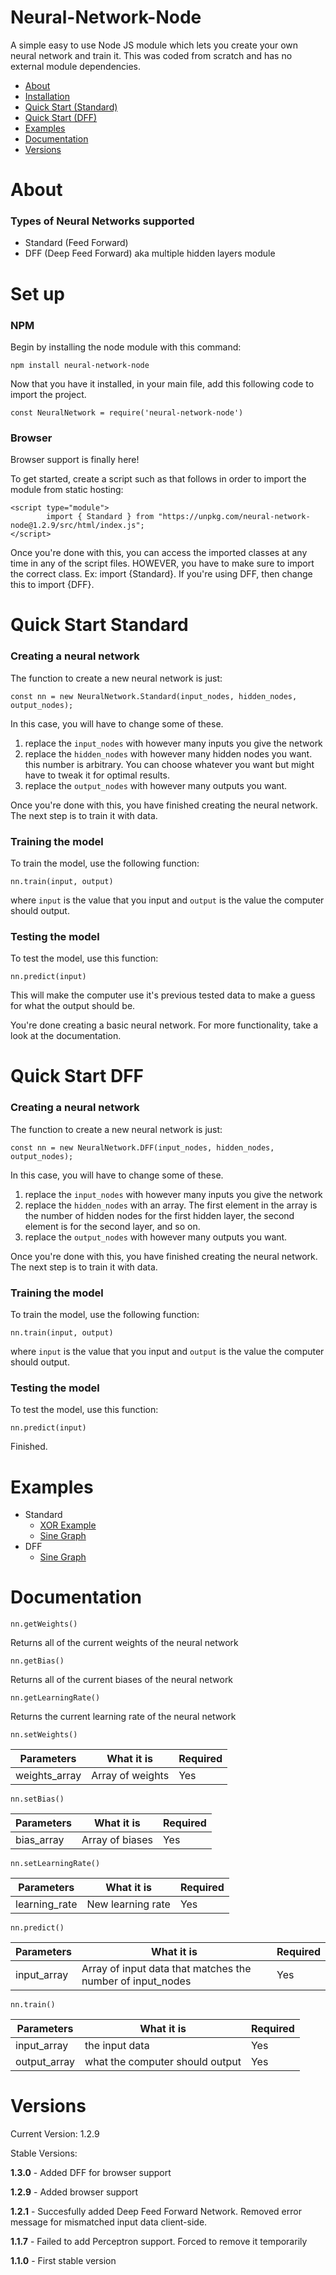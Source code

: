 # Neural-Network-Node
A simple easy to use Node JS module which lets you create your own neural network and train it. This was coded from scratch and has no external module dependencies.


- [About](#about)
- [Installation](#set-up)
- [Quick Start (Standard)](#quick-start-standard)
- [Quick Start (DFF)](#quick-start-dff)
- [Examples](#examples)
- [Documentation](#documentation)
- [Versions](#versions)


# About

### Types of Neural Networks supported
- Standard (Feed Forward)
- DFF (Deep Feed Forward) aka multiple hidden layers module


# Set up


### NPM
Begin by installing the node module with this command:

```npm install neural-network-node```

Now that you have it installed, in your main file, add this following code to import the project.

```
const NeuralNetwork = require('neural-network-node')
```

### Browser

Browser support is finally here!

To get started, create a script such as that follows in order to import the module from static hosting:

```
<script type="module">
        import { Standard } from "https://unpkg.com/neural-network-node@1.2.9/src/html/index.js";
</script>
```

Once you're done with this, you can access the imported classes at any time in any of the script files. HOWEVER, you have to make sure to import the correct class. Ex: import {Standard}. If you're using DFF, then change this to import {DFF}.

# Quick Start Standard



### Creating a neural network


The function to create a new neural network is just:

```
const nn = new NeuralNetwork.Standard(input_nodes, hidden_nodes, output_nodes);
```

In this case, you will have to change some of these.
1. replace the ```input_nodes``` with however many inputs you give the network
2. replace the ```hidden_nodes``` with however many hidden nodes you want. this number is arbitrary. You can choose whatever you want but might have to tweak it for optimal results.
3. replace the ```output_nodes``` with however many outputs you want.


Once you're done with this, you have finished creating the neural network. The next step is to train it with data.



### Training the model

To train the model, use the following function:

```
nn.train(input, output)
```

where ```input``` is the value that you input and ```output``` is the value the computer should output.



### Testing the model

To test the model, use this function:


```
nn.predict(input)
```

This will make the computer use it's previous tested data to make a guess for what the output should be.

You're done creating a basic neural network. For more functionality, take a look at the documentation.


# Quick Start DFF



### Creating a neural network


The function to create a new neural network is just:

```
const nn = new NeuralNetwork.DFF(input_nodes, hidden_nodes, output_nodes);
```

In this case, you will have to change some of these.
1. replace the ```input_nodes``` with however many inputs you give the network
2. replace the ```hidden_nodes``` with an array. The first element in the array is the number of hidden nodes for the first hidden layer, the second element is for the second layer, and so on.
3. replace the ```output_nodes``` with however many outputs you want.


Once you're done with this, you have finished creating the neural network. The next step is to train it with data.


### Training the model

To train the model, use the following function:

```
nn.train(input, output)
```

where ```input``` is the value that you input and ```output``` is the value the computer should output.


### Testing the model

To test the model, use this function:

```
nn.predict(input)
```

Finished.



# Examples

- Standard
  - [XOR Example](https://github.com/SatvikVejendla/Neural-Network-Node/blob/main/examples/Standard/XOR.js)
  - [Sine Graph](https://github.com/SatvikVejendla/Neural-Network-Node/blob/main/examples/Standard/sinwave.js)
- DFF
  - [Sine Graph](https://github.com/SatvikVejendla/Neural-Network-Node/blob/main/examples/DFF/sinwave.js)


# Documentation



```nn.getWeights()```


Returns all of the current weights of the neural network


```nn.getBias()```

Returns all of the current biases of the neural network


```nn.getLearningRate()```

Returns the current learning rate of the neural network


```nn.setWeights()```

Parameters     | What it is    | Required
-----------    | ------------- | --------
weights_array  | Array of weights | Yes


```nn.setBias()```

Parameters     | What it is    | Required
-----------    | --------------- | ---------
bias_array     | Array of biases | Yes

```nn.setLearningRate()```

Parameters     | What it is    | Required
-----------    | -------------- | -------
learning_rate  | New learning rate  | Yes


```nn.predict()```

Parameters    |  What it is     | Required
----------    | --------------- | ---------
input_array   | Array of input data that matches the number of input_nodes | Yes

```nn.train()```


Parameters    |   What it is    | Required
----------    | --------------- | --------
input_array   |  the input data | Yes
output_array  |  what the computer should output | Yes


# Versions

Current Version: 1.2.9

Stable Versions:

**1.3.0** - Added DFF for browser support

**1.2.9** - Added browser support

**1.2.1** - Succesfully added Deep Feed Forward Network. Removed error message for mismatched input data client-side.

**1.1.7** - Failed to add Perceptron support. Forced to remove it temporarily

**1.1.0** - First stable version
